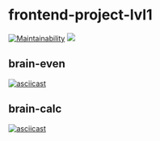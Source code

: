 # frontend-project-lvl1
[![Maintainability](https://api.codeclimate.com/v1/badges/a99a88d28ad37a79dbf6/maintainability)](https://codeclimate.com/github/san4ezz87/frontend-project-lvl1)
![](https://github.com/san4ezz87/frontend-project-lvl1/workflows/Node.js%20CI/badge.svg)
## brain-even

[![asciicast](https://asciinema.org/a/4PDLhhoMmYufS5AMaQWzcgzSJ.svg)](https://asciinema.org/a/4PDLhhoMmYufS5AMaQWzcgzSJ)

## brain-calc

[![asciicast](https://asciinema.org/a/zc7jIqVtIK1JzGRrEMJsAZvpI.svg)](https://asciinema.org/a/zc7jIqVtIK1JzGRrEMJsAZvpI)
